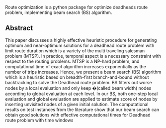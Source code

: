 Route optimization is a python package for optimize deadheads route problem, implementing beam search (BS) algorithm.

## Abstract
This paper discusses a highly effective heuristic procedure for generating optimum and near-optimum solutions
for a deadhead route problem with limit route duration which is a variety of the multi traveling salesman
problem (MTSP). In practice, temporal aspect is a necessary constraint with respect to the routing problems.
MTSP is a NP-hard problem, and computational time of exact algorithm increases exponentially as the number
of trips increases. Hence, we present a beam search (BS) algorithm which is a heuristic based on breadth-first
branch-and-bound without backtracking to solve the Deadhead route problem. BS filters out worse nodes by a
local evaluation and only keep �(called beam width) nodes according to global evaluation at each level. In our
BS, both one-step local evaluation and global evaluation are applied to estimate score of nodes by inserting
unvisited nodes of a given initial solution. The computational results on test instances from the literature show
that our beam search can obtain good solutions with effective computational times for Deadhead route
problem with time windows